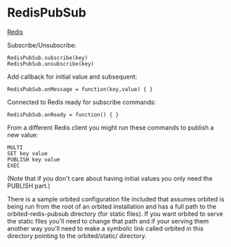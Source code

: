 # RedisPubSub

[Redis](http://code.google.com/p/redis/)

Subscribe/Unsubscribe:

    RedisPubSub.subscribe(key)
    RedisPubSub.unsubscribe(key)

Add callback for initial value and subsequent: 

    RedisPubSub.onMessage = function(key,value) { }

Connected to Redis ready for subscribe commands:

    RedisPubSub.onReady = function() { }

From a different Redis client you might run these commands to publish a new value:

    MULTI
    SET key value
    PUBLISH key value
    EXEC

(Note that if you don't care about having initial values you only need the PUBLISH part.)

There is a sample orbited configuration file included that assumes orbited is being run from the root of an orbited installation and has a full path to the orbited-redis-pubsub directory (for static files). If you want orbited to serve the static files you'll need to change that path and if your serving them another way you'll need to make a symbolic link called orbited in this directory pointing to the orbited/static/ directory.
